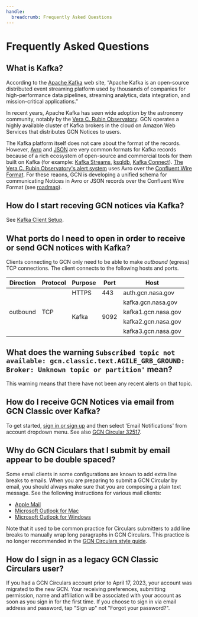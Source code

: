 ```yaml
---
handle:
  breadcrumb: Frequently Asked Questions
---
```


# Frequently Asked Questions

## What is Kafka?

According to the [Apache Kafka](https://kafka.apache.org) web site, “Apache Kafka is an open-source distributed event streaming platform used by thousands of companies for high-performance data pipelines, streaming analytics, data integration, and mission-critical applications.”

In recent years, Apache Kafka has seen wide adoption by the astronomy community, notably by the [Vera C. Rubin Observatory](https://www.lsst.org). GCN operates a highly available cluster of Kafka brokers in the cloud on Amazon Web Services that distributes GCN Notices to users.

The Kafka platform itself does not care about the format of the records. However, [Avro](https://avro.apache.org) and [JSON](https://www.json.org) are very common formats for Kafka records because of a rich ecosystem of open-source and commercial tools for them built on Kafka (for example: [Kafka Streams](https://kafka.apache.org/documentation/streams/), [ksqldb](https://ksqldb.io), [Kafka Connect](https://www.confluent.io/product/confluent-connectors/)). [The Vera C. Rubin Observatory's alert system](https://dmtn-093.lsst.io) uses Avro over the [Confluent Wire Format](https://docs.confluent.io/platform/current/schema-registry/serdes-develop/index.html). For these reaons, GCN is developing a unified schema for communicating Notices in Avro or JSON records over the Confluent Wire Format (see [roadmap](/docs/roadmap)).

## How do I start receving GCN notices via Kafka?

See [Kafka Client Setup](/docs/client).

## What ports do I need to open in order to receive or send GCN notices with Kafka?

Clients connecting to GCN only need to be able to make _outbound_ (egress) TCP connections. The client connects to the following hosts and ports.

<table className="usa-table">
  <thead>
    <tr>
      <th>Direction</th>
      <th>Protocol</th>
      <th>Purpose</th>
      <th>Port</th>
      <th>Host</th>
    </tr>
  </thead>
  <tbody>
    <tr>
      <td rowSpan="5">outbound</td>
      <td rowSpan="5">TCP</td>
      <td>HTTPS</td>
      <td>443</td>
      <td>auth.gcn.nasa.gov</td>
    </tr>
    <tr>
      <td rowSpan="4">Kafka</td>
      <td rowSpan="4">9092</td>
      <td>kafka.gcn.nasa.gov</td>
    </tr>
    <tr>
      <td>kafka1.gcn.nasa.gov</td>
    </tr>
    <tr>
      <td>kafka2.gcn.nasa.gov</td>
    </tr>
    <tr>
      <td>kafka3.gcn.nasa.gov</td>
    </tr>
  </tbody>
</table>

## What does the warning `Subscribed topic not available: gcn.classic.text.AGILE_GRB_GROUND: Broker: Unknown topic or partition'` mean?

This warning means that there have not been any recent alerts on that topic.

## How do I receive GCN Notices via email from GCN Classic over Kafka?

To get started, [sign in or sign up](https://gcn.nasa.gov/login) and then select 'Email Notifications' from account dropdown menu. See also [GCN Circular 32517](https://gcn.gsfc.nasa.gov/gcn3/32517.gcn3).

## Why do GCN Ciculars that I submit by email appear to be double spaced?

Some email clients in some configurations are known to add extra line breaks to emails. When you are preparing to submit a GCN Circular by email, you should always make sure that you are composing a plain text message. See the following instructions for various mail clients:

- [Apple Mail](https://support.apple.com/guide/mail/use-plain-or-rich-text-in-emails-mlhlp1009/mac)
- [Microsoft Outlook for Mac](https://it.cornell.edu/outlook2016mac/choose-plain-text-or-formatted-text-outlook-mac)
- [Microsoft Outlook for Windows](https://support.microsoft.com/en-us/office/change-the-message-format-to-html-rich-text-format-or-plain-text-338a389d-11da-47fe-b693-cf41f792fefa)

Note that it used to be common practice for Circulars submitters to add line breaks to manually wrap long paragraphs in GCN Circulars. This practice is no longer recommended in the [GCN Circulars style guide](/circulars/styleguide).

## How do I sign in as a legacy GCN Classic Circulars user?

If you had a GCN Circulars account prior to April 17, 2023, your account was migrated to the new GCN. Your receiving preferences, submitting permission, name and affiliation will be associated with your account as soon as you sign in for the first time. If you choose to sign in via email address and password, tap "Sign up" not "Forgot your password?".

